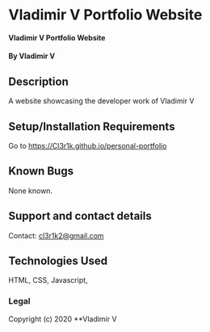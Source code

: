 # Vladimir V Portfolio Website

#### Vladimir V Portfolio Website

#### By Vladimir V

## Description

A website showcasing the developer work of Vladimir V

## Setup/Installation Requirements

Go to https://Cl3r1k.github.io/personal-portfolio

## Known Bugs

None known.

## Support and contact details

Contact: cl3r1k2@gmail.com

## Technologies Used
HTML,
CSS,
Javascript,

### Legal
Copyright (c) 2020 **Vladimir V
